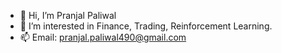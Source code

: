- 👋 Hi, I’m Pranjal Paliwal
- 👀 I’m interested in Finance, Trading, Reinforcement Learning.
- 📫 Email: pranjal.paliwal490@gmail.com

<!---
Cranial490/Cranial490 is a ✨ special ✨ repository because its `README.md` (this file) appears on your GitHub profile.
You can click the Preview link to take a look at your changes.
--->
